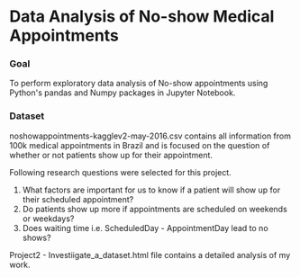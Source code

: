 # Data Analysis of No-show Medical Appointments

### Goal 
To perform exploratory data analysis of No-show appointments using Python's pandas and Numpy packages in Jupyter Notebook. 

### Dataset
noshowappointments-kagglev2-may-2016.csv contains all information from 100k medical appointments in Brazil and is focused on the question of whether or not patients show up for their appointment. 

Following research questions were selected for this project.
1. What factors are important for us to know if a patient will show up for their scheduled appointment?
2. Do patients show up more if appointments are scheduled on weekends or weekdays?
3. Does waiting time i.e. ScheduledDay - AppointmentDay lead to no shows?

Project2 - Investiigate_a_dataset.html file contains a detailed analysis of my work. 
